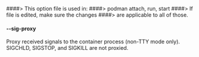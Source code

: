 ####> This option file is used in:
####> podman attach, run, start
####> If file is edited, make sure the changes
####> are applicable to all of those.

#### **--sig-proxy**

Proxy received signals to the container process (non-TTY mode only). SIGCHLD, SIGSTOP, and SIGKILL are not proxied.
